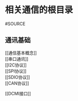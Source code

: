 # 相关通信的根目录
#SOURCE  

## 通讯基础
[[通信基本概念]]  
[[串口通讯]]  
[[I2C协议]]  
[[SPI协议]]  
[[SDIO协议]]  
[[CAN协议]]


[[DCMI接口]]
